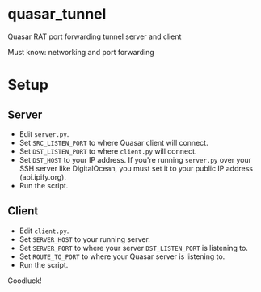 # quasar_tunnel
Quasar RAT port forwarding tunnel server and client

Must know: networking and port forwarding

# Setup

## Server
- Edit `server.py`.
- Set `SRC_LISTEN_PORT` to where Quasar client will connect.
- Set `DST_LISTEN_PORT` to where `client.py` will connect.
- Set `DST_HOST` to your IP address. If you're running `server.py` over your SSH server like DigitalOcean, you must set it to your public IP address (api.ipify.org).
- Run the script.

## Client
- Edit `client.py`.
- Set `SERVER_HOST` to your running server.
- Set `SERVER_PORT` to where your server `DST_LISTEN_PORT` is listening to.
- Set `ROUTE_TO_PORT` to where your Quasar server is listening to.
- Run the script.

Goodluck!
